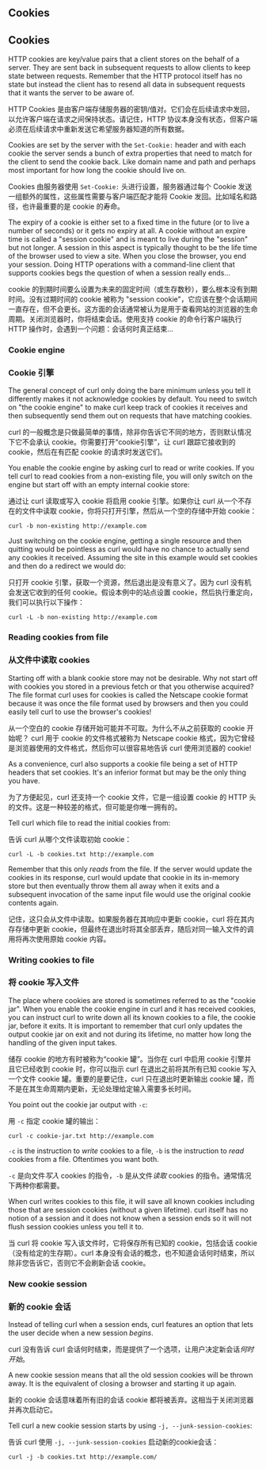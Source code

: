 ## Cookies

## Cookies

HTTP cookies are key/value pairs that a client stores on the behalf of a
server. They are sent back in subsequent requests to
allow clients to keep state between requests. Remember that the HTTP protocol
itself has no state but instead the client has to resend all data in subsequent
requests that it wants the server to be aware of.

HTTP Cookies 是由客户端存储服务器的密钥/值对。它们会在后续请求中发回，以允许客户端在请求之间保持状态。请记住，HTTP 协议本身没有状态，但客户端必须在后续请求中重新发送它希望服务器知道的所有数据。

Cookies are set by the server with the `Set-Cookie:` header and with each
cookie the server sends a bunch of extra properties that need to match for the
client to send the cookie back. Like domain name and path and perhaps most
important for how long the cookie should live on.

Cookies 由服务器使用 `Set-Cookie:` 头进行设置，服务器通过每个 Cookie 发送一组额外的属性，这些属性需要与客户端匹配才能将 Cookie 发回。比如域名和路径，也许最重要的是 cookie 的寿命。

The expiry of a cookie is either set to a fixed time in the future (or to live
a number of seconds) or it gets no expiry at all. A cookie without an expire
time is called a "session cookie" and is meant to live during the "session" but not longer. A session in this aspect is typically thought to be the life
time of the browser used to view a site. When you close the browser, you end
your session. Doing HTTP operations with a command-line client that supports
cookies begs the question of when a session really ends…

cookie 的到期时间要么设置为未来的固定时间（或生存数秒），要么根本没有到期时间。没有过期时间的 cookie 被称为 "session cookie"，它应该在整个会话期间一直存在，但不会更长。这方面的会话通常被认为是用于查看网站的浏览器的生命周期。关闭浏览器时，你将结束会话。使用支持 cookie 的命令行客户端执行 HTTP 操作时，会遇到一个问题：会话何时真正结束…

### Cookie engine

### Cookie 引擎

The general concept of curl only doing the bare minimum unless you tell it
differently makes it not acknowledge cookies by default. You need to switch on
"the cookie engine" to make curl keep track of cookies it receives and then
subsequently send them out on requests that have matching cookies.

curl 的一般概念是只做最简单的事情，除非你告诉它不同的地方，否则默认情况下它不会承认 cookie。你需要打开“cookie引擎”，让 curl 跟踪它接收到的cookie，然后在有匹配 cookie 的请求时发送它们。

You enable the cookie engine by asking curl to read or write cookies. If you
tell curl to read cookies from a non-existing file, you will only switch on
the engine but start off with an empty internal cookie store:

通过让 curl 读取或写入 cookie 将启用 cookie 引擎。如果你让 curl 从一个不存在的文件中读取 cookie，你将只打开引擎，然后从一个空的存储中开始 cookie：

    curl -b non-existing http://example.com

Just switching on the cookie engine, getting a single resource and then
quitting would be pointless as curl would have no chance to actually send any
cookies it received. Assuming the site in this example would set cookies and
then do a redirect we would do:

只打开 cookie 引擎，获取一个资源，然后退出是没有意义了。因为 curl 没有机会发送它收到的任何 cookie。假设本例中的站点设置 cookie，然后执行重定向，我们可以执行以下操作：

    curl -L -b non-existing http://example.com

### Reading cookies from file

### 从文件中读取 cookies

Starting off with a blank cookie store may not be desirable. Why not start off
with cookies you stored in a previous fetch or that you otherwise acquired?
The file format curl uses for cookies is called the Netscape cookie format
because it was once the file format used by browsers and then you could easily
tell curl to use the browser's cookies!

从一个空白的 cookie 存储开始可能并不可取。为什么不从之前获取的 cookie 开始呢？
curl 用于 cookie 的文件格式被称为 Netscape cookie 格式，因为它曾经是浏览器使用的文件格式，然后你可以很容易地告诉 curl 使用浏览器的 cookie!

As a convenience, curl also supports a cookie file being a set of HTTP
headers that set cookies. It's an inferior format but may be the only thing
you have.

为了方便起见，curl 还支持一个 cookie 文件，它是一组设置 cookie 的 HTTP 头的文件。这是一种较差的格式，但可能是你唯一拥有的。

Tell curl which file to read the initial cookies from:

告诉 curl 从哪个文件读取初始 cookie：

    curl -L -b cookies.txt http://example.com

Remember that this only *reads* from the file. If the server would update the
cookies in its response, curl would update that cookie in its in-memory store
but then eventually throw them all away when it exits and a subsequent invocation
of the same input file would use the original cookie contents again.

记住，这只会从文件中读取。如果服务器在其响应中更新 cookie，curl 将在其内存存储中更新 cookie，但最终在退出时将其全部丢弃，随后对同一输入文件的调用将再次使用原始 cookie 内容。

### Writing cookies to file

### 将 cookie 写入文件

The place where cookies are stored is sometimes referred to as the "cookie
jar". When you enable the cookie engine in curl and it has received cookies,
you can instruct curl to write down all its known cookies to a file, the
cookie jar, before it exits. It is important to remember that curl only
updates the output cookie jar on exit and not during its lifetime, no matter
how long the handling of the given input takes.

储存 cookie 的地方有时被称为“cookie 罐”。当你在 curl 中启用 cookie 引擎并且它已经收到 cookie 时，你可以指示 curl 在退出之前将其所有已知 cookie 写入一个文件 cookie 罐。重要的是要记住，curl 只在退出时更新输出 cookie 罐，而不是在其生命周期内更新，无论处理给定输入需要多长时间。

You point out the cookie jar output with `-c`:

用 `-c` 指定 cookie 罐的输出：

    curl -c cookie-jar.txt http://example.com

`-c` is the instruction to *write* cookies to a file, `-b` is the instruction
to *read* cookies from a file. Oftentimes you want both.

`-c` 是向文件*写入* cookies 的指令，`-b` 是从文件*读取* cookies 的指令。通常情况下两种你都需要。

When curl writes cookies to this file, it will save all known cookies
including those that are session cookies (without a given lifetime). curl
itself has no notion of a session and it does not know when a session ends so
it will not flush session cookies unless you tell it to.

当 curl 将 cookie 写入该文件时，它将保存所有已知的 cookie，包括会话 cookie（没有给定的生存期）。curl 本身没有会话的概念，也不知道会话何时结束，所以除非您告诉它，否则它不会刷新会话 cookie。

### New cookie session

### 新的 cookie 会话

Instead of telling curl when a session ends, curl features an option that lets
the user decide when a new session *begins*.

curl 没有告诉 curl 会话何时结束，而是提供了一个选项，让用户决定新会话*何时开始*。

A new cookie session means that all the old session cookies will be thrown
away. It is the equivalent of closing a browser and starting it up again.

新的 cookie 会话意味着所有旧的会话 cookie 都将被丢弃。这相当于关闭浏览器并再次启动它。

Tell curl a new cookie session starts by using `-j, --junk-session-cookies`:

告诉 curl 使用 `-j, --junk-session-cookies` 启动新的cookie会话：

    curl -j -b cookies.txt http://example.com/
